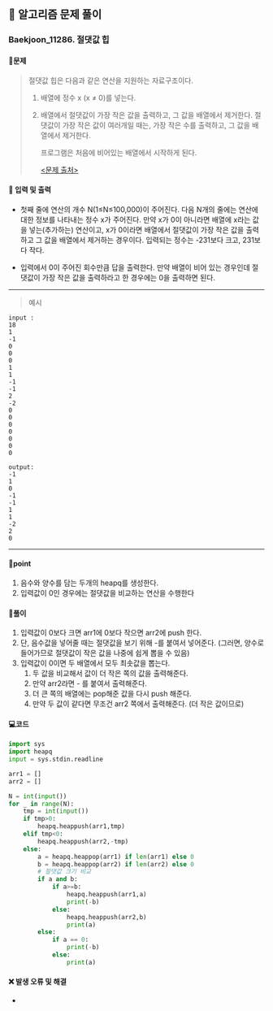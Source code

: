 ## 🐌 알고리즘 문제 풀이

### Baekjoon_11286. 절댓값 힙

#### 📒문제

> 절댓값 힙은 다음과 같은 연산을 지원하는 자료구조이다.
>
> 1. 배열에 정수 x (x ≠ 0)를 넣는다.
> 2. 배열에서 절댓값이 가장 작은 값을 출력하고, 그 값을 배열에서 제거한다. 절댓값이 가장 작은 값이 여러개일 때는, 가장 작은 수를 출력하고, 그 값을 배열에서 제거한다.
>    
>    프로그램은 처음에 비어있는 배열에서 시작하게 된다.
>    
>    [<문제 출처>](https://www.acmicpc.net/problem/11286)



#### :pushpin: 입력 및 출력

- 첫째 줄에 연산의 개수 N(1≤N≤100,000)이 주어진다. 다음 N개의 줄에는 연산에 대한 정보를 나타내는 정수 x가 주어진다. 만약 x가 0이 아니라면 배열에 x라는 값을 넣는(추가하는) 연산이고, x가 0이라면 배열에서 절댓값이 가장 작은 값을 출력하고 그 값을 배열에서 제거하는 경우이다. 입력되는 정수는 -231보다 크고, 231보다 작다.

- 입력에서 0이 주어진 회수만큼 답을 출력한다. 만약 배열이 비어 있는 경우인데 절댓값이 가장 작은 값을 출력하라고 한 경우에는 0을 출력하면 된다.



---

> 예시

```
input :
18
1
-1
0
0
0
1
1
-1
-1
2
-2
0
0
0
0
0
0
0

output:
-1
1
0
-1
-1
1
1
-2
2
0
```

----




#### 🚀point

1. 음수와 양수를 담는 두개의 heapq를 생성한다.
1. 입력값이 0인 경우에는 절댓값을 비교하는 연산을 수행한다



#### 🔎풀이

1.  입력값이 0보다 크면 arr1에 0보다 작으면 arr2에 push 한다.
1.  단, 음수값을 넣어줄 때는 절댓값을 보기 위해 -를 붙여서 넣어준다. (그러면, 양수로 들어가므로 절댓값이 작은 값을 나중에 쉽게 뽑을 수 있음)
1.  입력값이 0이면 두 배열에서 모두 최솟값을 뽑는다.
    1.  두 값을 비교해서 값이 더 작은 쪽의 값을 출력해준다.
    1.  만약 arr2라면 - 를 붙여서 출력해준다.
    1.  더 큰 쪽의 배열에는 pop해준 값을 다시 push 해준다.
    1.  만약 두 값이 같다면 무조건 arr2 쪽에서 출력해준다. (더 작은 값이므로)




#### 💻코드

```python
import sys
import heapq
input = sys.stdin.readline

arr1 = []
arr2 = []

N = int(input())
for _ in range(N):
    tmp = int(input())
    if tmp>0:
        heapq.heappush(arr1,tmp)
    elif tmp<0:
        heapq.heappush(arr2,-tmp)
    else:
        a = heapq.heappop(arr1) if len(arr1) else 0
        b = heapq.heappop(arr2) if len(arr2) else 0
        # 절댓값 크기 비교
        if a and b:
            if a>=b:
                heapq.heappush(arr1,a)
                print(-b)
            else:
                heapq.heappush(arr2,b)
                print(a)
        else:
            if a == 0:
                print(-b)
            else:
                print(a)
```



#### ❌ 발생 오류 및 해결

- 
